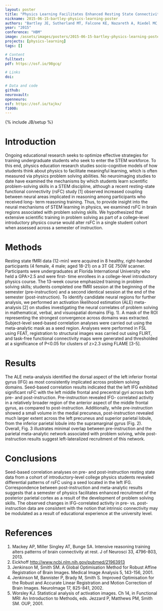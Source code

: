 ```yaml
---
layout: poster
title: "Physics Learning Facilitates Enhanced Resting State Connectivity in Problem Solving Network"
nickname: 2015-06-15-bartley-physics-learning-poster
authors: "Bartley JE, Sutherland MT, Falcone KE, Nazareth A, Riedel MC, Laird RW, Marguglio D, MacNamara K, Pruden SM, Brewe E, Laird AR"
year: "2015"
conference: "HBM"
image: /assets/images/posters/2015-06-15-bartley-physics-learning-poster.png
projects: [physics-learning]
tags: []

# Content
fulltext:
pdf: https://osf.io/98gcq/

# Links
doi:

# Data and code
github:
neurovault:
openneuro:
osf: https://osf.io/tajkx/
f1000:
---
```

{% include JB/setup %}

# Introduction
Ongoing educational research seeks to optimize effective strategies for training undergraduate students who seek to enter the STEM workforce. To this end, physics education research studies socio-cognitive models of how students think about physics to facilitate meaningful learning, which is often measured via physics problem solving abilities. No neuroimaging studies to date have examined the mechanisms by which students learn scientific problem-solving skills in a STEM discipline, although a recent resting-state functional connectivity (rsFC) study [1] observed increased coupling between neural areas implicated in reasoning among participants who received long- term reasoning training. Thus, to provide insight into the neural mechanisms of STEM learning in physics, we examined rsFC in brain regions associated with problem solving skills. We hypothesized that extensive scientific training in problem solving as part of a college-level introductory physics course would alter rsFC in a single student cohort when assessed across a semester of instruction.

# Methods
Resting state fMRI data (12-min) were acquired in 8 healthy, right-handed participants (4 female, 4 male; aged 18-21) on a 3T GE 750W scanner. Participants were undergraduates at Florida International University who held a GPA>2.5 and were first- time enrollees in a college-level introductory physics course. The 13-week course emphasized training in problem solving skills; students completed one fMRI session at the beginning of the semester (pre-instruction) and a second identical session at the end of the semester (post-instruction).
To identify candidate neural regions for further analysis, we performed an activation likelihood estimation (ALE) meta-analysis [2] on studies investigating the neural correlates of problem solving in mathematical, verbal, and visuospatial domains (Fig. 1). A mask of the ROI representing the strongest convergence across domains was extracted. Subject-level seed-based correlation analyses were carried out using the meta-analytic mask as a seed region. Analyses were performed in FSL using FEAT, registration to structural images was carried out using FLIRT, and task-free functional connectivity maps were generated and thresholded at a significance of P<0.05 for clusters of z>2.3 using FLAME [3-5].

# Results
The ALE meta-analysis identified the dorsal aspect of the left inferior frontal gyrus (IFG) as most consistently implicated across problem solving domains. Seed-based correlation
results indicated that the left IFG exhibited significant rsFC with the left middle frontal and precentral gyri across both pre- and post-instruction. Pre-instruction revealed IFG- correlated activity in a relatively broader region of the anterior aspect of the middle frontal gyrus, as compared to post-instruction. Additionally, while pre-instruction showed a small volume in the medial precuneus, post-instruction revealed much larger extent across the left precuneus and superior parietal lobule, from the inferior parietal lobule into the supramarginal gyrus (Fig. 2). Overall, Fig. 3 illustrates minimal overlap between pre-instruction and the parietal meta-analytic network associated with problem solving, while post-instruction results suggest left-lateralized recruitment of this network.

# Conclusions
Seed-based correlation analyses on pre- and post-instruction resting state data from a cohort of introductory-level college physics students revealed differential patterns of rsFC using a seed located in the left IFG. Correspondence between post-instruction and meta-analytic results suggests that a semester of physics facilitates enhanced recruitment of the posterior parietal cortex as a result of the development of problem solving skills. The observed changes in IFG-correlated activity in pre- vs. post-instruction data are consistent with the notion that intrinsic connectivity may be modulated as a result of educational experience at the university level.

# References
1.  Mackey AP, Miller Singley AT, Bunge SA. Intensive reasoning training alters patterns of brain connectivity at rest. J of Neurosci 33, 4796-803, 2013.  
2.  Eickhoff http://www.ncbi.nlm.nih.gov/pubmed/21963913  
3.  Jenkinson M, Smith SM. A Global Optimisation Method for Robust Affine Registration of Brain Images. Medical Image Analysis 5, 143-156, 2001.  
4.  Jenkinson M, Bannister P, Brady M, Smith S. Improved Optimisation for the Robust and Accurate Linear Registration and Motion Correction of Brain Images. NeuroImage 17, 825-841, 2002.  
5.  Worsley KJ. Statistical analysis of activation images. Ch 14, in Functional MRI: An Introduction to Methods, eds. Jezzard P, Matthews PM, Smith SM. OUP, 2001.
